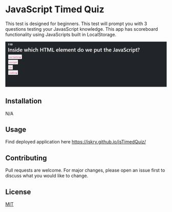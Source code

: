 # JavaScript Timed Quiz

This test is designed for beginners. This test will prompt you with 3 questions testing your JavasScript knowledge. This app has scoreboard functionality using JavaScripts built in LocalStorage.


<img src="./assets/img/jsQuiz.png" alt="JS Quiz" title="JS Quiz">


## Installation

N/A 

## Usage

Find deployed application here https://iskry.github.io/jsTimedQuiz/ 

## Contributing
Pull requests are welcome. For major changes, please open an issue first to discuss what you would like to change.


## License
[MIT](https://choosealicense.com/licenses/mit/)
